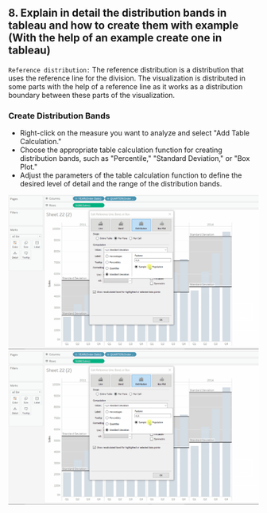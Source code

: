 ## 8. Explain in detail the distribution bands in tableau and how to create them with example (With the help of an example create one in tableau)

`Reference distribution:` 
The reference distribution is a distribution that uses the reference line for the division. The visualization is distributed in some parts with the help of a reference line as it works as a distribution boundary between these parts of the visualization.

### Create Distribution Bands

- Right-click on the measure you want to analyze and select "Add Table Calculation."
- Choose the appropriate table calculation function for creating distribution bands, such as "Percentile," "Standard Deviation," or "Box Plot."
- Adjust the parameters of the table calculation function to define the desired level of detail and the range of the distribution bands.

<img src="images/Distribution Band 1.png">
<br>
<img src="images/Distribution Band 1.png">
